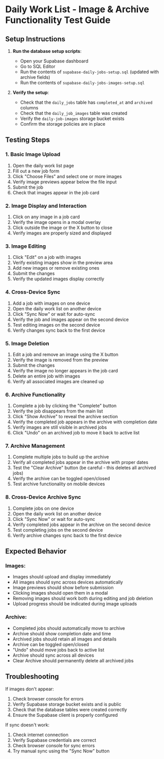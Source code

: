 # Daily Work List - Image & Archive Functionality Test Guide

## Setup Instructions

1. **Run the database setup scripts**:
   - Open your Supabase dashboard
   - Go to SQL Editor
   - Run the contents of `supabase-daily-jobs-setup.sql` (updated with archive fields)
   - Run the contents of `supabase-daily-jobs-images-setup.sql`

2. **Verify the setup**:
   - Check that the `daily_jobs` table has `completed_at` and `archived` columns
   - Check that the `daily_job_images` table was created
   - Verify the `daily-job-images` storage bucket exists
   - Confirm the storage policies are in place

## Testing Steps

### 1. Basic Image Upload
1. Open the daily work list page
2. Fill out a new job form
3. Click "Choose Files" and select one or more images
4. Verify image previews appear below the file input
5. Submit the job
6. Check that images appear in the job card

### 2. Image Display and Interaction
1. Click on any image in a job card
2. Verify the image opens in a modal overlay
3. Click outside the image or the X button to close
4. Verify images are properly sized and displayed

### 3. Image Editing
1. Click "Edit" on a job with images
2. Verify existing images show in the preview area
3. Add new images or remove existing ones
4. Submit the changes
5. Verify the updated images display correctly

### 4. Cross-Device Sync
1. Add a job with images on one device
2. Open the daily work list on another device
3. Click "Sync Now" or wait for auto-sync
4. Verify the job and images appear on the second device
5. Test editing images on the second device
6. Verify changes sync back to the first device

### 5. Image Deletion
1. Edit a job and remove an image using the X button
2. Verify the image is removed from the preview
3. Submit the changes
4. Verify the image no longer appears in the job card
5. Delete an entire job with images
6. Verify all associated images are cleaned up

### 6. Archive Functionality
1. Complete a job by clicking the "Complete" button
2. Verify the job disappears from the main list
3. Click "Show Archive" to reveal the archive section
4. Verify the completed job appears in the archive with completion date
5. Verify images are still visible in archived jobs
6. Click "Undo" on an archived job to move it back to active list

### 7. Archive Management
1. Complete multiple jobs to build up the archive
2. Verify all completed jobs appear in the archive with proper dates
3. Test the "Clear Archive" button (be careful - this deletes all archived jobs)
4. Verify the archive can be toggled open/closed
5. Test archive functionality on mobile devices

### 8. Cross-Device Archive Sync
1. Complete jobs on one device
2. Open the daily work list on another device
3. Click "Sync Now" or wait for auto-sync
4. Verify completed jobs appear in the archive on the second device
5. Test completing jobs on the second device
6. Verify archive changes sync back to the first device

## Expected Behavior

### Images:
- Images should upload and display immediately
- All images should sync across devices automatically
- Image previews should show before submission
- Clicking images should open them in a modal
- Removing images should work both during editing and job deletion
- Upload progress should be indicated during image uploads

### Archive:
- Completed jobs should automatically move to archive
- Archive should show completion date and time
- Archived jobs should retain all images and details
- Archive can be toggled open/closed
- "Undo" should move jobs back to active list
- Archive should sync across all devices
- Clear Archive should permanently delete all archived jobs

## Troubleshooting

If images don't appear:
1. Check browser console for errors
2. Verify Supabase storage bucket exists and is public
3. Check that the database tables were created correctly
4. Ensure the Supabase client is properly configured

If sync doesn't work:
1. Check internet connection
2. Verify Supabase credentials are correct
3. Check browser console for sync errors
4. Try manual sync using the "Sync Now" button
